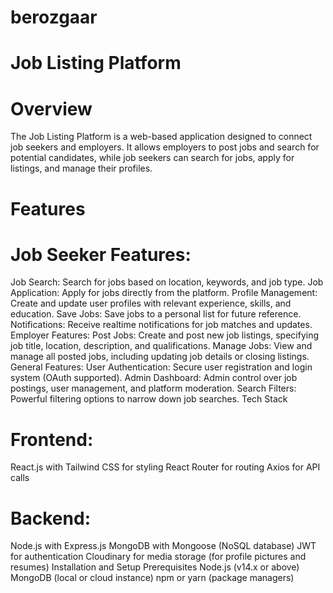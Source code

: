 # berozgaar

# Job Listing Platform

# Overview

The Job Listing Platform is a web-based application designed to connect job seekers and employers. It allows employers to post jobs and search for potential candidates, while job seekers can search for jobs, apply for listings, and manage their profiles.

# Features

# Job Seeker Features:

Job Search: Search for jobs based on location, keywords, and job type.
Job Application: Apply for jobs directly from the platform.
Profile Management: Create and update user profiles with relevant experience, skills, and education.
Save Jobs: Save jobs to a personal list for future reference.
Notifications: Receive realtime notifications for job matches and updates.
Employer Features:
Post Jobs: Create and post new job listings, specifying job title, location, description, and qualifications.
Manage Jobs: View and manage all posted jobs, including updating job details or closing listings.
General Features:
User Authentication: Secure user registration and login system (OAuth supported).
Admin Dashboard: Admin control over job postings, user management, and platform moderation.
Search Filters: Powerful filtering options to narrow down job searches.
Tech Stack

# Frontend:

React.js with Tailwind CSS for styling
React Router for routing
Axios for API calls

# Backend:

Node.js with Express.js
MongoDB with Mongoose (NoSQL database)
JWT for authentication
Cloudinary for media storage (for profile pictures and resumes)
Installation and Setup
Prerequisites
Node.js (v14.x or above)
MongoDB (local or cloud instance)
npm or yarn (package managers)
